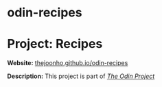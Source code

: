 # odin-recipes
<h1>Project: Recipes</h1>

<strong>Website:</Strong> <a href="thejoonho.github.io/odin-recipes">thejoonho.github.io/odin-recipes</a>

<strong>Description:</strong> This project is part of <a href="https://www.theodinproject.com/lessons/foundations-recipes"><em>The Odin Project</em></a>